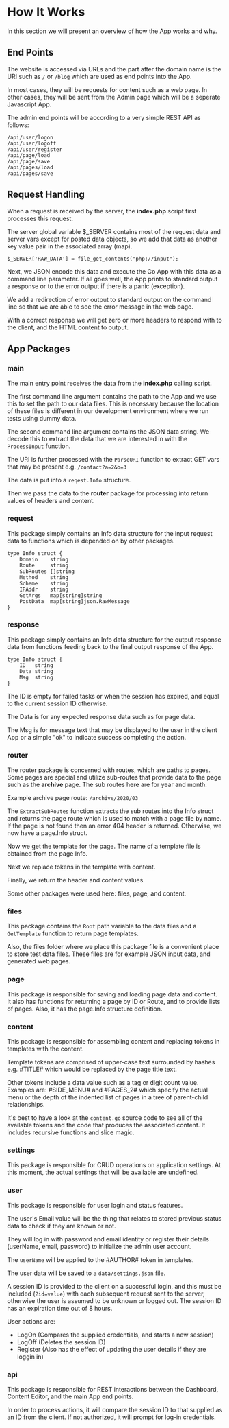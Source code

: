 # How It Works
In this section we will present an overview of how the App works and why.

## End Points
The website is accessed via URLs and the part after the domain name is the URI such as `/` or `/blog` which are used as end points into the App.

In most cases, they will be requests for content such as a web page. In other cases, they will be sent from the Admin page which will be a seperate Javascript App.

The admin end points will be according to a very simple REST API as follows:

    /api/user/logon
    /api/user/logoff
    /api/user/register
    /api/page/load
    /api/page/save
    /api/pages/load
    /api/pages/save 

## Request Handling
When a request is received by the server, the **index.php** script first processes this request.

The server global variable $_SERVER contains most of the request data and server vars except for posted data objects, so we add that data as another key value pair in the associated array (map).

    $_SERVER['RAW_DATA'] = file_get_contents("php://input");

Next, we JSON encode this data and execute the Go App with this data as a command line parameter. If all goes well, the App prints to standard output a response or to the error output if there is a panic (exception).

We add a redirection of error output to standard output on the command line so that we are able to see the error message in the web page.

With a correct response we will get zero or more headers to respond with to the client, and the HTML content to output.

## App Packages

### main
The main entry point receives the data from the **index.php** calling script.

The first command line argument contains the path to the App and we use this to set the path to our data files. This is necessary because the location of these files is different in our development environment where we run tests using dummy data.

The second command line argument contains the JSON data string. We decode this to extract the data that we are interested in with the `ProcessInput` function.

The URI is further processed with the `ParseURI` function to extract GET vars that may be present e.g. `/contact?a=2&b=3`

The data is put into a `reqest.Info` structure.

Then we pass the data to the **router** package for processing into return values of headers and content.

### request
This package simply contains an Info data structure for the input request data to functions which is depended on by other packages.

    type Info struct {
        Domain    string
        Route     string
        SubRoutes []string
        Method    string
        Scheme    string
        IPAddr    string
        GetArgs   map[string]string
        PostData  map[string]json.RawMessage
    }

### response
This package simply contains an Info data structure for the output response data from functions feeding back to the final output response of the App.

    type Info struct {
        ID   string
        Data string
        Msg  string
    }

The ID is empty for failed tasks or when the session has expired, and equal to the current session ID otherwise.

The Data is for any expected response data such as for page data.

The Msg is for message text that may be displayed to the user in the client App or a simple "ok" to indicate success completing the action.

### router
The router package is concerned with routes, which are paths to pages. Some pages are special and utilize sub-routes that provide data to the page such as the **archive** page. The sub routes here are for year and month.

Example archive page route: `/archive/2020/03`

The `ExtractSubRoutes` function extracts the sub routes into the Info struct and returns the page route which is used to match with a page file by name. If the page is not found then an error 404 header is returned. Otherwise, we now have a page.Info struct.

Now we get the template for the page. The name of a template file is obtained from the page Info.

Next we replace tokens in the template with content.

Finally, we return the header and content values.

Some other packages were used here: files, page, and content.

### files
This package contains the `Root` path variable to the data files and a `GetTemplate` function to return page templates.

Also, the files folder where we place this package file is a convenient place to store test data files. These files are for example JSON input data, and generated web pages.

### page
This package is responsible for saving and loading page data and content. It also has functions for returning a page by ID or Route, and to provide lists of pages. Also, it has the page.Info structure definition.

### content
This package is responsible for assembling content and replacing tokens in templates with the content.

Template tokens are comprised of upper-case text surrounded by hashes e.g. #TITLE# which would be replaced by the page title text.

Other tokens include a data value such as a tag or digit count value. Examples are: #SIDE_MENU# and #PAGES_2# which specify the actual menu or the depth of the indented list of pages in a tree of parent-child relationships.

It's best to have a look at the `content.go` source code to see all of the available tokens and the code that produces the associated content. It includes recursive functions and slice magic.

### settings
This package is responsible for CRUD operations on application settings. At this moment, the actual settings that will be available are undefined.

### user
This package is responsible for user login and status features.

The user's Email value will be the thing that relates to stored previous status data to check if they are known or not.

They will log in with password and email identity or register their details (userName, email, password) to initialize the admin user account.

The `userName` will be applied to the #AUTHOR# token in templates.

The user data will be saved to a `data/settings.json` file.

A session ID is provided to the client on a successful login, and this must be included (`?id=value`) with each subsequent request sent to the server, otherwise the user is assumed to be unknown or logged out. The session ID has an expiration time out of 8 hours.

User actions are:
- LogOn (Compares the supplied credentials, and starts a new session)
- LogOff (Deletes the session ID)
- Register (Also has the effect of updating the user details if they are loggin in)

### api
This package is responsible for REST interactions between the Dashboard, Content Editor, and the main App end points.

In order to process actions, it will compare the session ID to that supplied as an ID from the client. If not authorized, it will prompt for log-in credentials.
